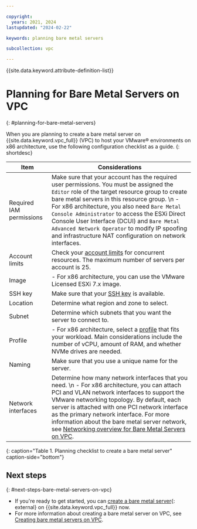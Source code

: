```yaml
---

copyright:
  years: 2021, 2024
lastupdated: "2024-02-22"

keywords: planning bare metal servers

subcollection: vpc

---
```


{{site.data.keyword.attribute-definition-list}}

# Planning for Bare Metal Servers on VPC
{: #planning-for-bare-metal-servers}

When you are planning to create a bare metal server on {{site.data.keyword.vpc_full}} (VPC) to host your VMware&reg; environments on x86 architecture, use the following configuration checklist as a guide.
{: shortdesc}



| Item | Considerations |
|----------|---------|
| Required IAM permissions | Make sure that your account has the required user permissions. You must be assigned the `Editor` role of the target resource group to create bare metal servers in this resource group.  \n - For x86 architecture, you also need `Bare Metal Console Administrator` to access the ESXi Direct Console User Interface (DCUI) and `Bare Metal Advanced Network Operator` to modify IP spoofing and infrastructure NAT configuration on network interfaces. |
| Account limits | Check your [account limits](/docs/vpc?topic=vpc-quotas) for concurrent resources. The maximum number of servers per account is 25. |
| Image | - For x86 architecture, you can use the VMware Licensed ESXi 7.x image. |
| SSH key | Make sure that your [SSH key](/docs/vpc?topic=vpc-ssh-keys#ssh-keys) is available. |
| Location | Determine what region and zone to select. |
| Subnet | Determine which subnets that you want the server to connect to. |
| Profile | - For x86 architecture, select a [profile](/docs/vpc?topic=vpc-bare-metal-servers-profile) that fits your workload. Main considerations include the number of vCPU, amount of RAM, and whether NVMe drives are needed. |
| Naming | Make sure that you use a unique name for the server. |
| Network interfaces | Determine how many network interfaces that you need.  \n - For x86 architecture, you can attach PCI and VLAN network interfaces to support the VMware networking topology. By default, each server is attached with one PCI network interface as the primary network interface. For more information about the bare metal server network, see [Networking overview for Bare Metal Servers on VPC](/docs/vpc?topic=vpc-bare-metal-servers-network).|
{: caption="Table 1. Planning checklist to create a bare metal server" caption-side="bottom"}

## Next steps
{: #next-steps-bare-metal-servers-on-vpc}

* If you're ready to get started, you can [create a bare metal server](/vpc-ext/provision/bm){: external} on {{site.data.keyword.vpc_full}} now.
* For more information about creating a bare metal server on VPC, see [Creating bare metal servers on VPC](/docs/vpc?topic=vpc-creating-bare-metal-servers).
